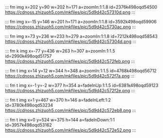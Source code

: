 ::: fm img x=202 y=90 w=202 h=171 a=zoomIn:1:1.8 id=2376k498oqd54500
https://cdnoss.zhizuoh5.com/mkfiles/pic/5d9d42c57310d.png
:::

::: fm  img x=-15 y=146 w=201 h=171 a=zoomIn:1:1.8 id=3592k498oqd59906
https://cdnoss.zhizuoh5.com/mkfiles/pic/5d9d42c5730ac.png
:::

::: fm img x=73 y=236 w=233 h=279 a=zoomIn:1:1.8 id=7212k498oqd58543
https://cdnoss.zhizuoh5.com/mkfiles/pic/5d9d42c57304d.png
:::

::: fm k img x=-77 y=436 w=263 h=307 a=zoomIn:1:1.5 id=2990k498oqd51757
https://cdnoss.zhizuoh5.com/mkfiles/pic/5d9d42c572feb.png
:::

::: fm t img x=14 y=12 w=344 h=348 a=zoomIn:1:1.5 id=4768k498oqd56712
https://cdnoss.zhizuoh5.com/mkfiles/pic/5d9d42c572f7a.png
:::

::: fm t img x=-1 y=-2 w=377 h=354 a=fadeInUp:1:1.5 id=6381k498oqd59123
https://cdnoss.zhizuoh5.com/mkfiles/pic/5d9d42c572f2e.png
:::

::: fm t img x=1 y=467 w=370 h=146 a=fadeInLeft:1:2 id=3780k498oqd53234
https://cdnoss.zhizuoh5.com/mkfiles/pic/5d9d42c572eb8.png
:::

::: fm t img x=0 y=524 w=375 h=144 a=fadeInDown:1:1 id=3957k498oqd53162
https://cdnoss.zhizuoh5.com/mkfiles/pic/5d9d42c572e52.png
:::
